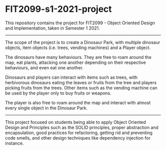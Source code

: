 # FIT2099-s1-2021-project

This repository contains the project for FIT2099 - Object Oriented Design and Implementation, taken in Semester 1 2021.

---

The scope of the project is to create a Dinosaur Park, with multiple dinosaur objects, item objects (i.e. trees, vending machines) and a Player object.

The dinosaurs have many behaviours. They are free to roam around the map, eat plants, attacking one another depending on their respective behaviours, and even eat one another.

Dinosaurs and players can interact with items such as trees, with herbivorous dinosaurs eating the leaves or fruits from the tree and players picking fruits from the trees. Other items such as the vending machine can be used by the player only to buy fruits or weapons.

The player is also free to roam around the map and interact with almost every single object in the Dinosaur Park.

---
 
This project focused on students being able to apply Object Oriented Design and Principles such as the SOLID principles, proper abstraction and encapsulation, good practices for refactoring, getting rid and preventing code smells, and other design techniques like dependency injection for instance.
